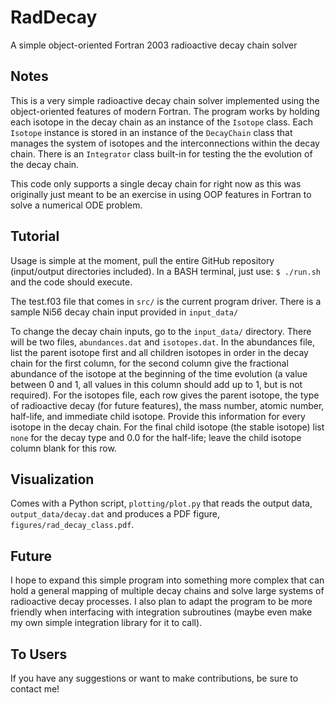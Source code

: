 # RadDecay
A simple object-oriented Fortran 2003 radioactive decay chain solver


## Notes

This is a very simple radioactive decay chain solver implemented using the object-oriented features of modern Fortran. The program works by holding each isotope in the decay chain as an instance of the `Isotope` class. Each `Isotope` instance is stored in an instance of the `DecayChain` class that manages the system of isotopes and the interconnections within the decay chain. There is an `Integrator` class built-in for testing the the evolution of the decay chain.

This code only supports a single decay chain for right now as this was originally just meant to be an exercise in using OOP features in Fortran to solve a numerical ODE problem.

## Tutorial

Usage is simple at the moment, pull the entire GitHub repository (input/output directories included). In a BASH terminal, just use:
`$ ./run.sh`
and the code should execute.

The test.f03 file that comes in `src/` is the current program driver. There is a sample Ni56 decay chain input provided in `input_data/`

To change the decay chain inputs, go to the `input_data/` directory. There will be two files, `abundances.dat` and `isotopes.dat`. In the abundances file, list the parent isotope first and all children isotopes in order in the decay chain for the first column, for the second column give the fractional abundance of the isotope at the beginning of the time evolution (a value between 0 and 1, all values in this column should add up to 1, but is not required). For the isotopes file, each row gives the parent isotope, the type of radioactive decay (for future features), the mass number, atomic number, half-life, and immediate child isotope. Provide this information for every isotope in the decay chain. For the final child isotope (the stable isotope) list `none` for the decay type and 0.0 for the half-life; leave the child isotope column blank for this row.

## Visualization

Comes with a Python script, `plotting/plot.py` that reads the output data, `output_data/decay.dat` and produces a PDF figure, `figures/rad_decay_class.pdf`.

## Future

I hope to expand this simple program into something more complex that can hold a general mapping of multiple decay chains and solve large systems of radioactive decay processes. I also plan to adapt the program to be more friendly when interfacing with integration subroutines (maybe even make my own simple integration library for it to call).

## To Users

If you have any suggestions or want to make contributions, be sure to contact me!
